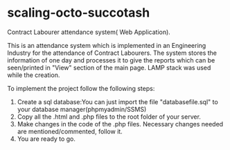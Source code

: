 # scaling-octo-succotash
Contract Labourer attendance system( Web Application).

This is an attendance system which is implemented in an Engineering Industry for the attendance of Contract Labourers. The system stores the information of one day and processes it to give the reports which can be seen/printed in "View" section of the main page.
LAMP stack was used while the creation.

To implement the project follow the following steps:
1. Create a sql database:You can just import the file "databasefile.sql" to your database manager(phpmyadmin/SSMS)
2. Copy all the .html and .php files to the root folder of your server.
3. Make changes in the code of the .php files. Necessary changes needed are mentioned/commented, follow it.
4. You are ready to go.


